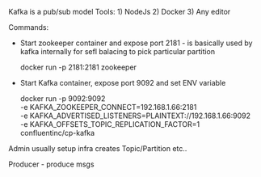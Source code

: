 Kafka is a pub/sub model 
Tools:
    1) NodeJs
    2) Docker
    3) Any editor

Commands:

- Start zookeeper container and expose port 2181 - is basically used by kafka internally for sefl balacing to pick particular partition 

    docker run -p 2181:2181 zookeeper

- Start Kafka container, expose port 9092 and set ENV variable

    docker run -p 9092:9092 \
    -e KAFKA_ZOOKEEPER_CONNECT=192.168.1.66:2181 \
    -e KAFKA_ADVERTISED_LISTENERS=PLAINTEXT://192.168.1.66:9092 \
    -e KAFKA_OFFSETS_TOPIC_REPLICATION_FACTOR=1 \
    confluentinc/cp-kafka




Admin usually setup infra
    creates Topic/Partition etc..

Producer - produce msgs
